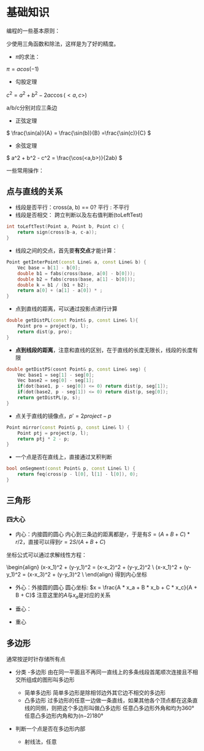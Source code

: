 # 基础知识

编程的一些基本原则：

少使用三角函数和除法，这样是为了好的精度。

- $\pi$的求法：

$\pi = acos(-1)$

- 勾股定理

$c^2 = a^2 + b^2 - 2ac \cos(<a,c>)$

a/b/c分别对应三条边

- 正弦定理

$ \frac{\sin(a)}{A} = \frac{\sin(b)}{B} =\frac{\sin(c)}{C} $

- 余弦定理

$ a^2 + b^2 - c^2 = \frac{\cos(<a,b>)}{2ab} $

一些常用操作：

## 点与直线的关系

- 线段是否平行：cross(a, b) == 0? 平行 : 不平行
- 线段是否相交： 跨立判断以及左右值判断(toLeftTest)
```c++
int toLeftTest(Point a, Point b, Point c) {
    return sign(cross(b-a, c-a));
}
```
- 线段之间的交点，首先要**有交点**才能计算：
``` c++
Point getInterPoint(const Line& a, const Line& b) {
    Vec base = b[1] - b[0];
    double b1 = fabs(cross(base, a[0] - b[0]));
    double b2 = fabs(cross(base, a[1] - b[0]));
    double k = b1 / (b1 + b2);
    return a[0] + (a[1] - a[0]) * ;
}
```
- 点到直线的距离，可以通过投影点进行计算
```c++
double getDistPL(const Point& p, const Line& l){
    Point pro = project(p, l); 
    return dist(p, pro);
}
```
- **点到线段的距离**，注意和直线的区别，在于直线的长度无限长，线段的长度有限
```c++
double getDistPS(cosnt Point& p, const Line& seg) {
    Vec base1 = seg[1] - seg[0];
    Vec base2 = seg[0] - seg[1];
    if(dot(base1, p - seg[0]) <= 0) return dist(p, seg[1]);
    if(dot(base2, p - seg[1]) <= 0) return dist(p, seg[0]);
    return getDistPL(p, s);
}
```
- 点关于直线的镜像点，$p' = 2project - p$
```c++
Point mirror(const Point& p, const Line& l) {
    Point ptj = project(p, l);
    return ptj * 2 - p;
}
```
- 一个点是否在直线上，直接通过叉积判断
```c++
bool onSegment(const Point& p, const Line& l) {
    return feq(cross(p - l[0], l[1] - l[0]), 0);
}
```

## 三角形

### 四大心
- 内心：内接圆的圆心
内心到三条边的距离都是$r$，于是有$S = (A+B+C)*r/2$，直接可以得到$r = 2S/(A+B+C)$

坐标公式可以通过求解线性方程：

\begin{align}
    (x-x_1)^2 + (y-y_1)^2 = (x-x_2)^2 + (y-y_2)^2 \\
    (x-x_1)^2 + (y-y_1)^2 = (x-x_3)^2 + (y-y_3)^2 \\
\end{align}
得到内心坐标

- 外心：外接圆的圆心
圆心坐标: $x = \frac{A * x_a + B * x_b + C * x_c}{A + B + C}$
注意这里的$A$与$x_a$是对应的关系

- 垂心：
- 重心

## 多边形

通常按逆时针存储所有点

- 分类
    -多边形
            由在同一平面且不再同一直线上的多条线段首尾顺次连接且不相交所组成的图形叫多边形
    - 简单多边形
            简单多边形是除相邻边外其它边不相交的多边形
    - 凸多边形
      过多边形的任意一边做一条直线，如果其他各个顶点都在这条直线的同侧，则把这个多边形叫做凸多边形
            任意凸多边形外角和均为360°
            任意凸多边形内角和为(n−2)180°
    
- 判断一个点是否在多边形内部
    - 射线法，任意 
